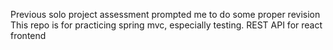 Previous solo project assessment prompted me to do some proper revision
This repo is for practicing spring mvc, especially testing.
REST API for react frontend
